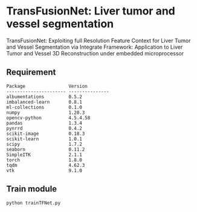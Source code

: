 # TransFusionNet: Liver tumor and vessel segmentation


TransFusionNet: Exploiting full Resolution Feature Context for Liver Tumor and Vessel Segmentation via Integrate Framework: Application to Liver Tumor and Vessel 3D Reconstruction under embedded microprocessor

## Requirement

```
Package                Version
---------------------- ---------------
albumentations         0.5.2
imbalanced-learn       0.8.1
ml-collections         0.1.0
numpy                  1.20.3
opencv-python          4.5.4.58
pandas                 1.3.4
pynrrd                 0.4.2
scikit-image           0.18.3
scikit-learn           1.0.1
scipy                  1.7.2
seaborn                0.11.2
SimpleITK              2.1.1
torch                  1.8.0
tqdm                   4.62.3
vtk                    9.1.0
```

## Train module

```
python trainTFNet.py
```





